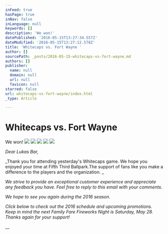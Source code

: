 ```yaml
---
inFeed: true
hasPage: true
inNav: false
inLanguage: null
keywords: []
description: 'We won!'
datePublished: '2016-05-15T13:27:34.557Z'
dateModified: '2016-05-15T13:27:12.578Z'
title: 'Whitecaps vs. Fort Wayne '
author: []
sourcePath: _posts/2016-05-15-whitecaps-vs-fort-wayne.md
authors: []
publisher:
  name: null
  domain: null
  url: null
  favicon: null
starred: false
url: whitecaps-vs-fort-wayne/index.html
_type: Article

---
```

# Whitecaps vs. Fort Wayne 

We won!
![](https://the-grid-user-content.s3-us-west-2.amazonaws.com/ccb325a7-38b8-4967-b886-e60d87b5b312.jpg)
![](https://the-grid-user-content.s3-us-west-2.amazonaws.com/0528b370-15bd-4b71-8f89-15535ce22c06.jpg)
![](https://the-grid-user-content.s3-us-west-2.amazonaws.com/0820f750-655d-4b82-acf5-57c6817bbd1d.jpg)
![](https://the-grid-user-content.s3-us-west-2.amazonaws.com/cda834f6-a2b7-45aa-9aa5-77dc6809948b.jpg)
![](https://the-grid-user-content.s3-us-west-2.amazonaws.com/abaafc03-db34-473e-93db-3893f3c167be.jpg)

_Dear Lukas Bar,_

_Thank you for attending yesterday's Whitecaps game. We hope you enjoyed your time at Fifth Third Ballpark.The support of fans like you make a difference to the players and the organization. _

_We strive to provide an exceptional customer experience and appreciate any feedback you have. Feel free to reply to this email with your comments._

_We hope to see you again during the 2016 season._

_Click below to check out the 2016 schedule and upcoming promotions. Keep in mind the next Family Fare Fireworks Night is Saturday, May 28\. Thanks again for your support!_

__